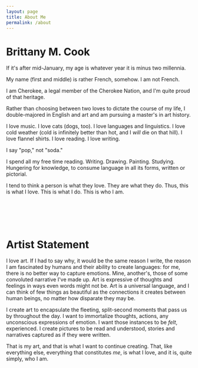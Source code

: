 ```yaml
---
layout: page
title: About Me
permalink: /about
---
```


# Brittany M. Cook

If it's after mid-January, my age is whatever year it is minus two millennia.

My name (first and middle) is rather French, somehow. I am not French.

I am Cherokee, a legal member of the Cherokee Nation, and I'm quite proud of that heritage.

Rather than choosing between two loves to dictate the course of my life, I double-majored in English and art and am pursuing a master's in art history.

I love music. I love cats (dogs, too). I love languages and linguistics. I love cold weather (cold is infinitely better than hot, and I *will* die on that hill). I love flannel shirts. I love reading. I love writing.

I say "pop," not "soda."

I spend all my free time reading. Writing. Drawing. Painting. Studying. Hungering for knowledge, to consume language in all its forms, written or pictorial.

I tend to think a person is what they love. They are what they do. Thus, this is what I love. This is what I do. This is who I am.

<pre>




</pre>

# Artist Statement

I love art. If I had to say why, it would be the same reason I write, the reason I am fascinated by humans and their ability to create languages: for me, there is no better way to capture emotions. Mine, another's, those of some convoluted narrative I've made up. Art is expressive of thoughts and feelings in ways even words might not be. Art is a universal language, and I can think of few things as beautiful as the connections it creates between human beings, no matter how disparate they may be.

I create art to encapsulate the fleeting, split-second moments that pass us by throughout the day. I want to immortalize thoughts, actions, any unconscious expressions of emotion. I want those instances to be *felt*, experienced. I create pictures to be read and understood, stories and narratives captured as if they were written.

That is my art, and that is what I want to continue creating. That, like everything else, everything that constitutes _me_, is what I love, and it is, quite simply, who I am.
